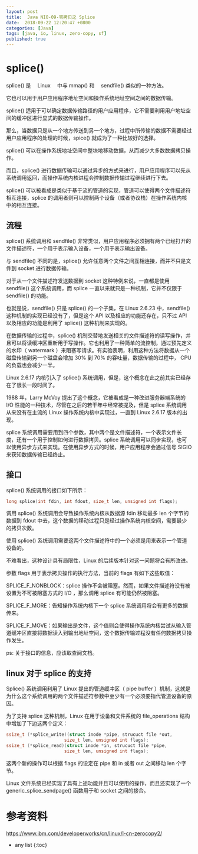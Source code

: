 ```yaml
---
layout: post
title:  Java NIO-09-零拷贝之 Splice
date:  2018-09-22 12:20:47 +0800
categories: [Java]
tags: [java, io, linux, zero-copy, sf]
published: true
---
```


# splice()

splice() 是　 Linux 　中与 mmap() 和　 sendfile() 类似的一种方法。

它也可以用于用户应用程序地址空间和操作系统地址空间之间的数据传输。

splice() 适用于可以确定数据传输路径的用户应用程序，它不需要利用用户地址空间的缓冲区进行显式的数据传输操作。

那么，当数据只是从一个地方传送到另一个地方，过程中所传输的数据不需要经过用户应用程序的处理的时候，spice() 就成为了一种比较好的选择。

splice() 可以在操作系统地址空间中整块地移动数据，从而减少大多数数据拷贝操作。

而且，splice() 进行数据传输可以通过异步的方式来进行，用户应用程序可以先从系统调用返回，而操作系统内核进程会控制数据传输过程继续进行下去。

splice() 可以被看成是类似于基于流的管道的实现，管道可以使得两个文件描述符相互连接，splice 的调用者则可以控制两个设备（或者协议栈）在操作系统内核中的相互连接。

## 流程

splice() 系统调用和 sendfile() 非常类似，用户应用程序必须拥有两个已经打开的文件描述符，一个用于表示输入设备，一个用于表示输出设备。

与 sendfile() 不同的是，splice() 允许任意两个文件之间互相连接，而并不只是文件到 socket 进行数据传输。

对于从一个文件描述符发送数据到 socket 这种特例来说，一直都是使用 sendfile() 这个系统调用，而 splice 一直以来就只是一种机制，它并不仅限于 sendfile() 的功能。

也就是说，sendfile() 只是 splice() 的一个子集，在 Linux 2.6.23 中，sendfile() 这种机制的实现已经没有了，但是这个 API 以及相应的功能还存在，只不过 API 以及相应的功能是利用了 splice() 这种机制来实现的。

在数据传输的过程中，splice() 机制交替地发送相关的文件描述符的读写操作，并且可以将读缓冲区重新用于写操作。它也利用了一种简单的流控制，通过预先定义的水印（ watermark ）来阻塞写请求。有实验表明，利用这种方法将数据从一个磁盘传输到另一个磁盘会增加 30% 到 70% 的吞吐量，数据传输的过程中， CPU 的负载也会减少一半。

Linux 2.6.17 内核引入了 splice() 系统调用，但是，这个概念在此之前其实已经存在了很长一段时间了。

1988 年，Larry McVoy 提出了这个概念，它被看成是一种改进服务器端系统的 I/O 性能的一种技术，尽管在之后的若干年中经常被提及，但是 splice 系统调用从来没有在主流的 Linux 操作系统内核中实现过，一直到 Linux 2.6.17 版本的出现。

splice 系统调用需要用到四个参数，其中两个是文件描述符，一个表示文件长度，还有一个用于控制如何进行数据拷贝。splice 系统调用可以同步实现，也可以使用异步方式来实现。在使用异步方式的时候，用户应用程序会通过信号 SIGIO 来获知数据传输已经终止。

## 接口

splice() 系统调用的接口如下所示：

```c
long splice(int fdin, int fdout, size_t len, unsigned int flags);
```

调用 splice() 系统调用会导致操作系统内核从数据源 fdin 移动最多 len 个字节的数据到 fdout 中去，这个数据的移动过程只是经过操作系统内核空间，需要最少的拷贝次数。

使用 splice() 系统调用需要这两个文件描述符中的一个必须是用来表示一个管道设备的。

不难看出，这种设计具有局限性，Linux 的后续版本针对这一问题将会有所改进。

参数 flags 用于表示拷贝操作的执行方法，当前的 flags 有如下这些取值：

SPLICE_F_NONBLOCK：splice 操作不会被阻塞。然而，如果文件描述符没有被设置为不可被阻塞方式的 I/O ，那么调用 splice 有可能仍然被阻塞。

SPLICE_F_MORE：告知操作系统内核下一个 splice 系统调用将会有更多的数据传来。

SPLICE_F_MOVE：如果输出是文件，这个值则会使得操作系统内核尝试从输入管道缓冲区直接将数据读入到输出地址空间，这个数据传输过程没有任何数据拷贝操作发生。

ps: 关于接口的信息，应该取查阅文档。

## linux 对于 splice 的支持

Splice() 系统调用利用了 Linux 提出的管道缓冲区（ pipe buffer ）机制，这就是为什么这个系统调用的两个文件描述符参数中至少有一个必须要指代管道设备的原因。

为了支持 splice 这种机制，Linux 在用于设备和文件系统的 file_operations 结构中增加了下边这两个定义：

```c
ssize_t (*splice_write)(struct inode *pipe, strucuct file *out, 
                      size_t len, unsigned int flags); 
ssize_t (*splice_read)(struct inode *in, strucuct file *pipe, 
                      size_t len, unsigned int flags);
```

这两个新的操作可以根据 flags 的设定在 pipe 和 in 或者 out 之间移动 len 个字节。

Linux 文件系统已经实现了具有上述功能并且可以使用的操作，而且还实现了一个 generic_splice_sendpage() 函数用于和 socket 之间的接合。

# 参考资料

https://www.ibm.com/developerworks/cn/linux/l-cn-zerocopy2/

* any list
{:toc}